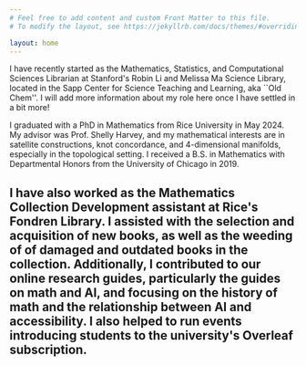 ```yaml
---
# Feel free to add content and custom Front Matter to this file.
# To modify the layout, see https://jekyllrb.com/docs/themes/#overriding-theme-defaults

layout: home
---
```


I have recently started as the Mathematics, Statistics, and Computational Sciences Librarian at Stanford's Robin Li and Melissa Ma Science Library, located in the Sapp Center for Science Teaching and Learning, aka ``Old Chem''. I will add more information about my role here once I have settled in a bit more!

I graduated with a PhD in Mathematics from Rice University in May 2024. My advisor was Prof. Shelly Harvey, and my mathematical interests are in satellite constructions, knot concordance, and 4-dimensional manifolds, especially in the topological setting. I received a B.S. in Mathematics with Departmental Honors from the University of Chicago in 2019.

I have also worked as the Mathematics Collection Development assistant at Rice's Fondren Library. I assisted with the selection and acquisition of new books, as well as the weeding of of damaged and outdated books in the collection. Additionally, I contributed to our online research guides, particularly the guides on math and AI, and focusing on the history of math and the relationship between AI and accessibility. I also helped to run events introducing students to the university's Overleaf subscription.
---
